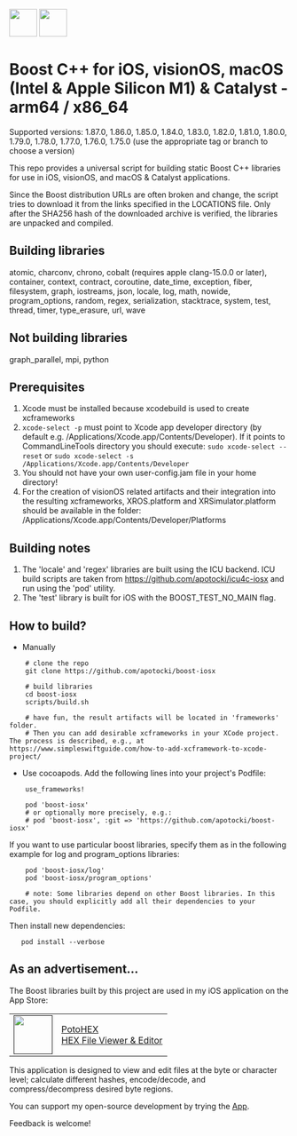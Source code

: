 [<img src="https://api.gitsponsors.com/api/badge/img?id=325609371" height="50">](https://api.gitsponsors.com/api/badge/link?p=pgoEpiVSKg0538cYKVgIOxgKKmeFGEAhZKkOovc5a01rqJx44vBptpuac/yQXd7r5abbr2T3FwVMOH2fx8m6/ps0kdNQqgPSszlMZUc/AE2OrKAt+XzcR1anMOf32ycdE/w3PxfxZVs5AvFtpjQ9YA==)
[<img src="https://api.gitsponsors.com/api/badge/img?id=325609371" height="50">](https://api.gitsponsors.com/api/badge/link?p=pgoEpiVSKg0538cYKVgIOxgKKmeFGEAhZKkOovc5a01rqJx44vBptpuac/yQXd7r5abbr2T3FwVMOH2fx8m6/ps0kdNQqgPSszlMZUc/AE2OrKAt+XzcR1anMOf32ycdE/w3PxfxZVs5AvFtpjQ9YA==)

# Boost C++ for iOS, visionOS, macOS (Intel & Apple Silicon M1) & Catalyst - arm64 / x86_64

Supported versions: 1.87.0, 1.86.0, 1.85.0, 1.84.0, 1.83.0, 1.82.0, 1.81.0, 1.80.0, 1.79.0, 1.78.0, 1.77.0, 1.76.0, 1.75.0 (use the appropriate tag or branch to choose a version)

This repo provides a universal script for building static Boost C++ libraries for use in iOS, visionOS, and macOS & Catalyst applications.

Since the Boost distribution URLs are often broken and change, the script tries to download it from the links specified in the LOCATIONS file. Only after the SHA256 hash of the downloaded archive is verified, the libraries are unpacked and compiled.

## Building libraries
atomic, charconv, chrono, cobalt (requires apple clang-15.0.0 or later), container, context, contract, coroutine, date_time, exception, fiber, filesystem, graph, iostreams, json, locale, log, math, nowide, program_options, random, regex, serialization, stacktrace, system, test, thread, timer, type_erasure, url, wave

## Not building libraries
graph_parallel, mpi, python

## Prerequisites
  1) Xcode must be installed because xcodebuild is used to create xcframeworks
  2) ```xcode-select -p``` must point to Xcode app developer directory (by default e.g. /Applications/Xcode.app/Contents/Developer). If it points to CommandLineTools directory you should execute:
  ```sudo xcode-select --reset``` or ```sudo xcode-select -s /Applications/Xcode.app/Contents/Developer```
  3) You should not have your own user-config.jam file in your home directory!
  4) For the creation of visionOS related artifacts and their integration into the resulting xcframeworks, XROS.platform and XRSimulator.platform should be available in the folder: /Applications/Xcode.app/Contents/Developer/Platforms
  
## Building notes
1) The 'locale' and 'regex' libraries are built using the ICU backend. ICU build scripts are taken from https://github.com/apotocki/icu4c-iosx and run using the 'pod' utility.
2) The 'test' library is built for iOS with the BOOST_TEST_NO_MAIN flag.

## How to build?
 - Manually
```
    # clone the repo
    git clone https://github.com/apotocki/boost-iosx
    
    # build libraries
    cd boost-iosx
    scripts/build.sh

    # have fun, the result artifacts will be located in 'frameworks' folder.
    # Then you can add desirable xcframeworks in your XCode project. The process is described, e.g., at https://www.simpleswiftguide.com/how-to-add-xcframework-to-xcode-project/
```    
 - Use cocoapods. Add the following lines into your project's Podfile:
```
    use_frameworks!

    pod 'boost-iosx'
    # or optionally more precisely, e.g.:
    # pod 'boost-iosx', :git => 'https://github.com/apotocki/boost-iosx'
``` 
If you want to use particular boost libraries, specify them as in the following example for log and program_options libraries:
``` 
    pod 'boost-iosx/log'
    pod 'boost-iosx/program_options'

    # note: Some libraries depend on other Boost libraries. In this case, you should explicitly add all their dependencies to your Podfile.
```
Then install new dependencies:
```
   pod install --verbose
```    

## As an advertisement…
The Boost libraries built by this project are used in my iOS application on the App Store:

[<table align="center" border=0 cellspacing=0 cellpadding=0><tr><td><img src="https://is4-ssl.mzstatic.com/image/thumb/Purple112/v4/78/d6/f8/78d6f802-78f6-267a-8018-751111f52c10/AppIcon-0-1x_U007emarketing-0-10-0-85-220.png/460x0w.webp" width="70"/></td><td><a href="https://apps.apple.com/us/app/potohex/id1620963302">PotoHEX</a><br>HEX File Viewer & Editor</td><tr></table>]()

This application is designed to view and edit files at the byte or character level; calculate different hashes, encode/decode, and compress/decompress desired byte regions.
  
You can support my open-source development by trying the [App](https://apps.apple.com/us/app/potohex/id1620963302).

Feedback is welcome!

